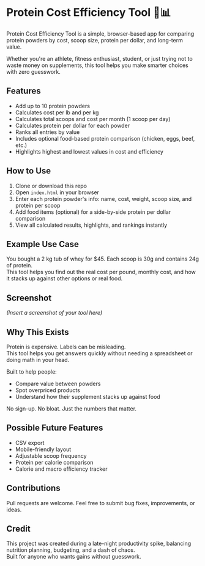 # Protein Cost Efficiency Tool 💪📊

Protein Cost Efficiency Tool is a simple, browser-based app for comparing protein powders by cost, scoop size, protein per dollar, and long-term value.

Whether you're an athlete, fitness enthusiast, student, or just trying not to waste money on supplements, this tool helps you make smarter choices with zero guesswork.

## Features

- Add up to 10 protein powders
- Calculates cost per lb and per kg
- Calculates total scoops and cost per month (1 scoop per day)
- Calculates protein per dollar for each powder
- Ranks all entries by value
- Includes optional food-based protein comparison (chicken, eggs, beef, etc.)
- Highlights highest and lowest values in cost and efficiency

## How to Use

1. Clone or download this repo  
2. Open `index.html` in your browser  
3. Enter each protein powder's info: name, cost, weight, scoop size, and protein per scoop  
4. Add food items (optional) for a side-by-side protein per dollar comparison  
5. View all calculated results, highlights, and rankings instantly

## Example Use Case

You bought a 2 kg tub of whey for $45. Each scoop is 30g and contains 24g of protein.  
This tool helps you find out the real cost per pound, monthly cost, and how it stacks up against other options or real food.

## Screenshot

_(Insert a screenshot of your tool here)_

## Why This Exists

Protein is expensive. Labels can be misleading.  
This tool helps you get answers quickly without needing a spreadsheet or doing math in your head.

Built to help people:
- Compare value between powders
- Spot overpriced products
- Understand how their supplement stacks up against food

No sign-up. No bloat. Just the numbers that matter.

## Possible Future Features

- CSV export  
- Mobile-friendly layout  
- Adjustable scoop frequency  
- Protein per calorie comparison  
- Calorie and macro efficiency tracker

## Contributions

Pull requests are welcome. Feel free to submit bug fixes, improvements, or ideas.

## Credit

This project was created during a late-night productivity spike, balancing nutrition planning, budgeting, and a dash of chaos.  
Built for anyone who wants gains without guesswork.
